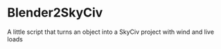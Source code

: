# Blender2SkyCiv
A little script that turns an object into a SkyCiv project with wind and live loads
